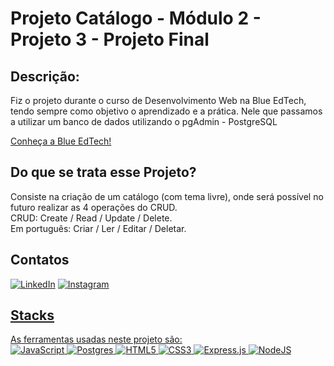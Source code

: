 # Projeto Catálogo - Módulo 2 - Projeto 3 - Projeto Final

## Descrição:
Fiz o projeto durante o curso de Desenvolvimento Web na Blue EdTech, tendo sempre como objetivo o aprendizado e a prática.
Nele que passamos a utilizar um banco de dados utilizando o pgAdmin - PostgreSQL

<a href="https://blueedtech.com.br/" target="_blank" rel="noopener">Conheça a Blue EdTech!<a>

## Do que se trata esse Projeto?
Consiste na criação de um catálogo (com tema livre), onde será possível no futuro realizar as 4 operações do CRUD.
<br>
CRUD: Create / Read / Update / Delete.
<br>
Em português: Criar / Ler / Editar / Deletar.

## Contatos
<a href="https://www.linkedin.com/in/maxcleiton/" target="blank" rel="noopener">![LinkedIn](https://img.shields.io/badge/linkedin-%230077B5.svg?style=for-the-badge&logo=linkedin&logoColor=white)<a>
<a href="https://www.instagram.com/maxcleitonn/" target="_blank" rel="noopener">![Instagram](https://img.shields.io/badge/Instagram-%23E4405F.svg?style=for-the-badge&logo=Instagram&logoColor=white)

## Stacks
As ferramentas usadas neste projeto são:
<br>
![JavaScript](https://img.shields.io/badge/javascript-%23323330.svg?style=for-the-badge&logo=javascript&logoColor=%23F7DF1E)
![Postgres](https://img.shields.io/badge/postgres-%23316192.svg?style=for-the-badge&logo=postgresql&logoColor=white)
![HTML5](https://img.shields.io/badge/html5-%23E34F26.svg?style=for-the-badge&logo=html5&logoColor=white)
![CSS3](https://img.shields.io/badge/css3-%231572B6.svg?style=for-the-badge&logo=css3&logoColor=white)
![Express.js](https://img.shields.io/badge/express.js-%23404d59.svg?style=for-the-badge&logo=express&logoColor=%2361DAFB)
![NodeJS](https://img.shields.io/badge/node.js-6DA55F?style=for-the-badge&logo=node.js&logoColor=white)
